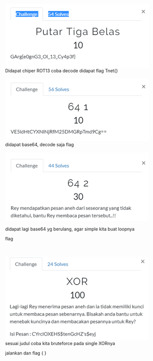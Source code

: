 

<img src="img/crypto1.PNG" align="center"/>
Didapat chiper ROT13 coba decode didapat flag Tnet{}

<br>
<br>

<img src="img/crypto2.PNG" />
didapat base64, decode saja flag 
<br>
<br>

<img src="img/crypto3.PNG"/>

didapat lagi base64 yg berulang, agar simple kita buat loopnya 

flag

<br>
<br>
<img src="img/crypto4.PNG"/>
sesuai judul coba kita bruteforce pada single XORnya

jalankan dan flag { }
